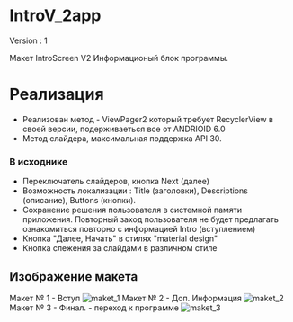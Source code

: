# IntroV_2app
Version : 1

Макет IntroScreen V2
Информационый блок программы.
#  Реализация
* Реализован метод - ViewPager2 который требует RecyclerView в своей версии, подерживаеться все от ANDRIOID 6.0 
*  Метод слайдера, максимальная поддержка  API 30.

### В исходнике
* Переключатель слайдеров, кнопка Next (далее)
* Возможность локализации : Title (заголовки), Descriptions (описание), Buttons (кнопки).
* Сохранение решения пользователя в системной памяти приложения. Повторный заход пользователя не будет предлагать ознакомиться повторно с информацией Intro (вступлением)
* Кнопка "Далее, Начать" в стилях "material design"
* Кнопка слежения за слайдами в различном стиле  


## Изображение макета
Макет № 1 - Вступ 
![maket_1](https://user-images.githubusercontent.com/20967261/95000487-edbbb800-05c9-11eb-8592-bf71da11c7b5.png)
Макет  № 2 - Доп. Информация
![maket_2](https://user-images.githubusercontent.com/20967261/95000489-ef857b80-05c9-11eb-83fc-11c0ecfd46ad.png)
Макет № 3 - Финал.  - переход к программе
![maket_3](https://user-images.githubusercontent.com/20967261/95000491-f0b6a880-05c9-11eb-839d-5eb209031a5b.png)

